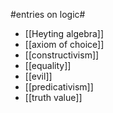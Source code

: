 #entries on logic#

* [[Heyting algebra]]
* [[axiom of choice]]
* [[constructivism]]
* [[equality]]
* [[evil]]
* [[predicativism]]
* [[truth value]]